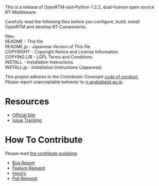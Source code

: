 This is a release of OpenRTM-aist-Python-1.2.2, dual-license open source RT-Middleware.

Carefully read the following files before you configure, build, install  
OpenRTM and develop RT-Components.

files:  
README      - This file  
README.jp   - Japanese Version of This file  
COPYRIGHT   - Copyright Notice and License Information  
COPYING.LIB - LGPL Terms and Conditions  
INSTALL     - Installation Instructions  
INSTALL.jp  - Installation Instructions (Japanese)  

This project adheres to the Contributor Covenant [code of conduct](.github/CODE_OF_CONDUCT.md).   
Please report unacceptable behavior to n-ando@aist.go.jp .

# Resources
- [Official Site](http://openrtm.org)
- [Issue Tracking](https://github.com/OpenRTM/OpenRTM-aist-Python/issues)

# How To Contribute
Please read [the contlibute guideline](https://github.com/OpenRTM/OpenRTM-aist-Python/wiki/How-to-Contribute).

- [Bug Report](https://github.com/OpenRTM/OpenRTM-aist-Python/wiki/How-to-Contribute#バグ報告)
- [Feature Request](https://github.com/OpenRTM/OpenRTM-aist-Python/wiki/How-to-Contribute#機能追加の提案)
- [Inquiry](https://github.com/OpenRTM/OpenRTM-aist-Python/wiki/How-to-Contribute#問い合わせ)
- [Pull Request](https://github.com/OpenRTM/OpenRTM-aist-Python/wiki/How-to-Contribute#pull-request)
